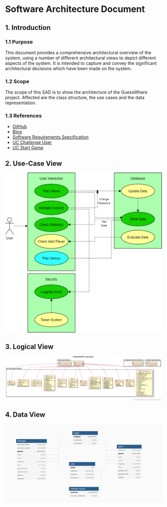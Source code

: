 # Software Architecture Document


## 1. Introduction 
### 1.1 Purpose
This document provides a comprehensive architectural overview of the system, 
using a number of different architectural views to depict different aspects of the system. 
It is intended to capture and convey the significant architectural decisions which have been made on the system.

### 1.2 Scope
The scope of this SAD is to show the architecture of the GuessWhere project. Affected are the class structure, the use cases and the data representation.

### 1.3 References
- [GitHub](https://github.com/Eightdays1/guesswhere)
- [Blog](https://guesswheregame.wordpress.com)
- [Software Requirements Specification](SRS.MD)
- [UC Challenge User](https://github.com/Eightdays1/guesswhere/blob/main/Use-Case_Challenge_User.md)
- [UC Start Game](https://github.com/Eightdays1/guesswhere/blob/main/Use-Case_StartGame.md)

## 2. Use-Case View 
![UC-Diagram](./UseCases/UC-Diagram.png)

## 3. Logical View
![UML-Diagram](./images/guesswhereapp_diagram.png)

## 4. Data View
![Datenbankschema](./images/Datenbankschema.png)
